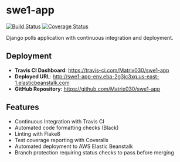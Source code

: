 # swe1-app

[![Build Status](https://app.travis-ci.com/Matrix030/swe1-app.svg?token=WHHjuyD4b8zGdFuFp8yp&branch=master)](https://travis-ci.com/Matrix030/swe1-app)
[![Coverage Status](https://coveralls.io/repos/github/Matrix030/swe1-app/badge.svg?branch=master)](https://coveralls.io/github/Matrix030/swe1-app?branch=master)

Django polls application with continuous integration and deployment.

## Deployment

- **Travis CI Dashboard**: https://travis-ci.com/Matrix030/swe1-app
- **Deployed URL**: http://swe1-app-env.eba-2g3jc3xq.us-east-1.elasticbeanstalk.com
- **GitHub Repository**: https://github.com/Matrix030/swe1-app

## Features

- Continuous Integration with Travis CI
- Automated code formatting checks (Black)
- Linting with Flake8
- Test coverage reporting with Coveralls
- Automated deployment to AWS Elastic Beanstalk
- Branch protection requiring status checks to pass before merging
